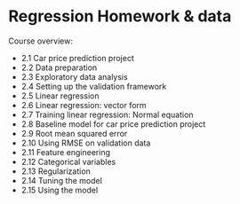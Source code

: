 # Regression Homework & data

Course overview:

* 2.1 Car price prediction project
* 2.2 Data preparation
* 2.3 Exploratory data analysis
* 2.4 Setting up the validation framework
* 2.5 Linear regression
* 2.6 Linear regression: vector form
* 2.7 Training linear regression: Normal equation
* 2.8 Baseline model for car price prediction project
* 2.9 Root mean squared error
* 2.10 Using RMSE on validation data
* 2.11 Feature engineering
* 2.12 Categorical variables
* 2.13 Regularization
* 2.14 Tuning the model
* 2.15 Using the model
